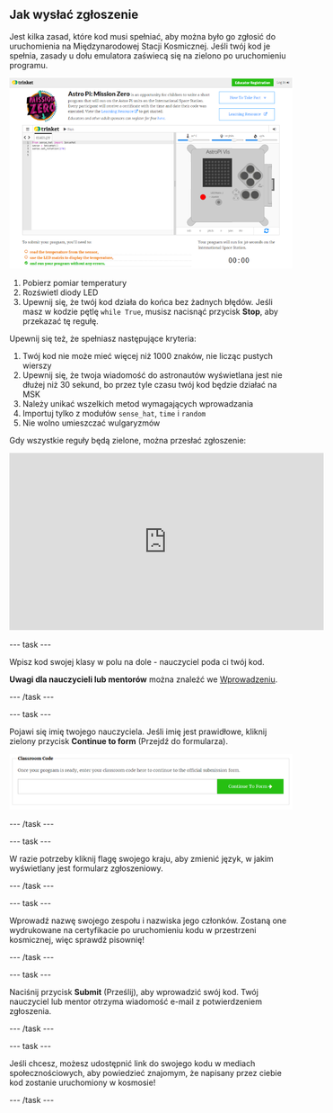 ## Jak wysłać zgłoszenie

Jest kilka zasad, które kod musi spełniać, aby można było go zgłosić do uruchomienia na Międzynarodowej Stacji Kosmicznej. Jeśli twój kod je spełnia, zasady u dołu emulatora zaświecą się na zielono po uruchomieniu programu.

![Sprawdzanie poprawności](images/validation.png)

1. Pobierz pomiar temperatury
2. Rozświetl diody LED
3. Upewnij się, że twój kod działa do końca bez żadnych błędów. Jeśli masz w kodzie pętlę `while True`, musisz nacisnąć przycisk **Stop**, aby przekazać tę regułę.

Upewnij się też, że spełniasz następujące kryteria:

1. Twój kod nie może mieć więcej niż 1000 znaków, nie licząc pustych wierszy
2. Upewnij się, że twoja wiadomość do astronautów wyświetlana jest nie dłużej niż 30 sekund, bo przez tyle czasu twój kod będzie działać na MSK
3. Należy unikać wszelkich metod wymagających wprowadzania
4. Importuj tylko z modułów `sense_hat`, `time` i `random`
5. Nie wolno umieszczać wulgaryzmów

Gdy wszystkie reguły będą zielone, można przesłać zgłoszenie: 

<iframe width="560" height="315" src="https://www.youtube.com/embed/5sLlhf3FjdU?rel=0" frameborder="0" allowfullscreen mark="crwd-mark"></iframe> 

--- task ---

Wpisz kod swojej klasy w polu na dole - nauczyciel poda ci twój kod.

**Uwagi dla nauczycieli lub mentorów** można znaleźć we [Wprowadzeniu](https://projects.raspberrypi.org/pl-PL/projects/astro-pi-mission-zero/1).

--- /task ---

--- task ---

Pojawi się imię twojego nauczyciela. Jeśli imię jest prawidłowe, kliknij zielony przycisk **Continue to form** (Przejdź do formularza).

![Przejdź do formularza](images/continue-to-form.png)

--- /task ---

--- task ---

W razie potrzeby kliknij flagę swojego kraju, aby zmienić język, w jakim wyświetlany jest formularz zgłoszeniowy.

--- /task ---

--- task ---

Wprowadź nazwę swojego zespołu i nazwiska jego członków. Zostaną one wydrukowane na certyfikacie po uruchomieniu kodu w przestrzeni kosmicznej, więc sprawdź pisownię!

--- /task ---

--- task ---

Naciśnij przycisk **Submit** (Prześlij), aby wprowadzić swój kod. Twój nauczyciel lub mentor otrzyma wiadomość e-mail z potwierdzeniem zgłoszenia.

--- /task ---

--- task ---

Jeśli chcesz, możesz udostępnić link do swojego kodu w mediach społecznościowych, aby powiedzieć znajomym, że napisany przez ciebie kod zostanie uruchomiony w kosmosie!

--- /task ---